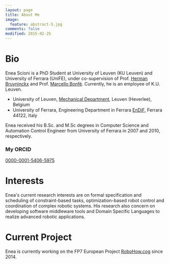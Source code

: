 ```yaml
---
layout: page
title: About Me
image:
  feature: abstract-5.jpg
comments: false
modified: 2015-02-25
---
```


# Bio
Enea Scioni is a PhD Student at University of Leuven (KU Leuven) and University of Ferrara (UniFE), under co-supervision 
of Prof. [Herman Bruyninckx](http://people.mech.kuleuven.be/~bruyninc/) 
and Prof. [Marcello Bonfè](http://docente.unife.it/docenti-en/bnfmcl/curriculum?set_language=en).
Currently, he is an employee of K.U. Leuven.

* University of Leuven, [Mechanical Department](https://www.mech.kuleuven.be/), Leuven (Heverlee), Belgium
* University of Ferrara, Engineering Department in Ferrara [EnDiF](http://endif.unife.it/en), Ferrara 44122, Italy

Enea received his B.Sc. and M.Sc degrees in Computer Science
and Automation Control Engineer from University of Ferrara in 2007 and 2010,
respectively.

### My ORCID
[0000-0001-5406-5975](http://orcid.org/0000-0001-5406-5975)

# Interests
Enea's current research interests are on formal specification and
scheduling of constraint-based tasks, optimization-based robot control
and coordination of complex robotic systems.
His research also concern on developing software middleware tools and
Domain Specific Languages to realize advanced robotic applications.

# Current Project
Enea is currently working on the FP7 European Project [RoboHow.cog](https://robohow.org/) since 2014.